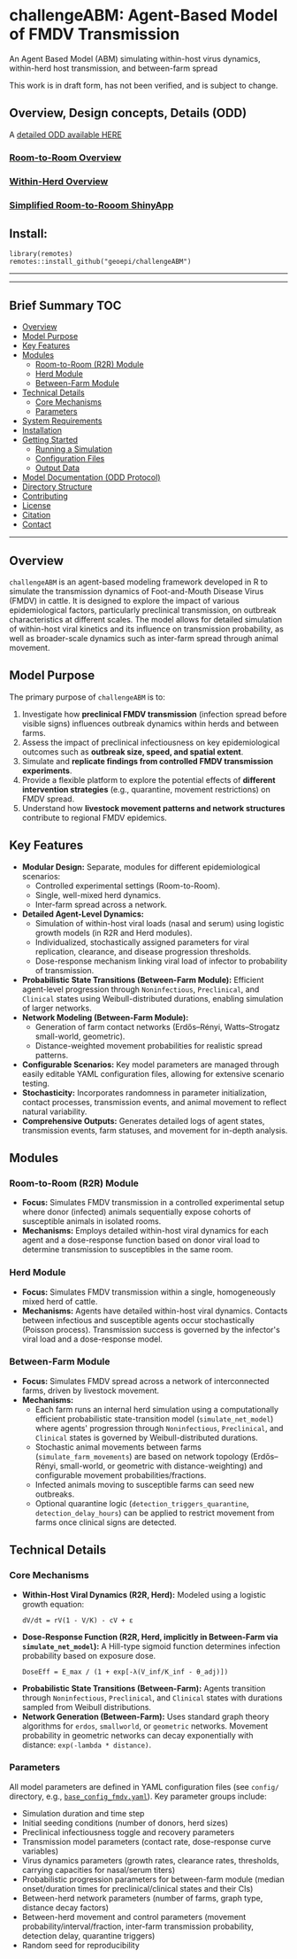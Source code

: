 # challengeABM: Agent-Based Model of FMDV Transmission
An Agent Based Model (ABM) simulating within-host virus dynamics, within-herd host transmission, and between-farm spread    

This work is in draft form, has not been verified, and is subject to change. 

## Overview, Design concepts, Details (ODD)
A [detailed ODD available HERE](https://github.com/geoepi/challengeABM/blob/main/ODD_Decription.md) 
   
### [Room-to-Room Overview](https://github.com/geoepi/challengeABM/blob/main/articles/room_to_room_transmission.md)  
  
### [Within-Herd Overview](https://github.com/geoepi/challengeABM/blob/main/articles/within_herd_transmission.md)  
   
### [Simplified Room-to-Rooom ShinyApp](https://geoepi.shinyapps.io/fmdv-preclinical/)  
  

## Install: 
```
library(remotes)
remotes::install_github("geoepi/challengeABM")
```
---
---

## Brief Summary TOC  

* [Overview](#overview)
* [Model Purpose](#model-purpose)
* [Key Features](#key-features)
* [Modules](#modules)
    * [Room-to-Room (R2R) Module](#room-to-room-r2r-module)
    * [Herd Module](#herd-module)
    * [Between-Farm Module](#between-farm-module)
* [Technical Details](#technical-details)
    * [Core Mechanisms](#core-mechanisms)
    * [Parameters](#parameters)
* [System Requirements](#system-requirements)
* [Installation](#installation)
* [Getting Started](#getting-started)
    * [Running a Simulation](#running-a-simulation)
    * [Configuration Files](#configuration-files)
    * [Output Data](#output-data)
* [Model Documentation (ODD Protocol)](#model-documentation-odd-protocol)
* [Directory Structure](#directory-structure)
* [Contributing](#contributing)
* [License](#license)
* [Citation](#citation)
* [Contact](#contact)

---

## Overview

`challengeABM` is an agent-based modeling framework developed in R to simulate the transmission dynamics of Foot-and-Mouth Disease Virus (FMDV) in cattle. It is designed to explore the impact of various epidemiological factors, particularly preclinical transmission, on outbreak characteristics at different scales. The model allows for detailed simulation of within-host viral kinetics and its influence on transmission probability, as well as broader-scale dynamics such as inter-farm spread through animal movement.


## Model Purpose

The primary purpose of `challengeABM` is to:

1.  Investigate how **preclinical FMDV transmission** (infection spread before visible signs) influences outbreak dynamics within herds and between farms.
2.  Assess the impact of preclinical infectiousness on key epidemiological outcomes such as **outbreak size, speed, and spatial extent**.
3.  Simulate and **replicate findings from controlled FMDV transmission experiments**.
4.  Provide a flexible platform to explore the potential effects of **different intervention strategies** (e.g., quarantine, movement restrictions) on FMDV spread.
5.  Understand how **livestock movement patterns and network structures** contribute to regional FMDV epidemics.

## Key Features

* **Modular Design:** Separate, modules for different epidemiological scenarios:
    * Controlled experimental settings (Room-to-Room).
    * Single, well-mixed herd dynamics.
    * Inter-farm spread across a network.
* **Detailed Agent-Level Dynamics:**
    * Simulation of within-host viral loads (nasal and serum) using logistic growth models (in R2R and Herd modules).
    * Individualized, stochastically assigned parameters for viral replication, clearance, and disease progression thresholds.
    * Dose-response mechanism linking viral load of infector to probability of transmission.
* **Probabilistic State Transitions (Between-Farm Module):** Efficient agent-level progression through `Noninfectious`, `Preclinical`, and `Clinical` states using Weibull-distributed durations, enabling simulation of larger networks.
* **Network Modeling (Between-Farm Module):**
    * Generation of farm contact networks (Erdős–Rényi, Watts–Strogatz small-world, geometric).
    * Distance-weighted movement probabilities for realistic spread patterns.
* **Configurable Scenarios:** Key model parameters are managed through easily editable YAML configuration files, allowing for extensive scenario testing.
* **Stochasticity:** Incorporates randomness in parameter initialization, contact processes, transmission events, and animal movement to reflect natural variability.
* **Comprehensive Outputs:** Generates detailed logs of agent states, transmission events, farm statuses, and movement for in-depth analysis.

## Modules

### Room-to-Room (R2R) Module

* **Focus:** Simulates FMDV transmission in a controlled experimental setup where donor (infected) animals sequentially expose cohorts of susceptible animals in isolated rooms.
* **Mechanisms:** Employs detailed within-host viral dynamics for each agent and a dose-response function based on donor viral load to determine transmission to susceptibles in the same room.

### Herd Module

* **Focus:** Simulates FMDV transmission within a single, homogeneously mixed herd of cattle.
* **Mechanisms:** Agents have detailed within-host viral dynamics. Contacts between infectious and susceptible agents occur stochastically (Poisson process). Transmission success is governed by the infector's viral load and a dose-response model.

### Between-Farm Module

* **Focus:** Simulates FMDV spread across a network of interconnected farms, driven by livestock movement.
* **Mechanisms:**
    * Each farm runs an internal herd simulation using a computationally efficient probabilistic state-transition model (`simulate_net_model`) where agents' progression through `Noninfectious`, `Preclinical`, and `Clinical` states is governed by Weibull-distributed durations.
    * Stochastic animal movements between farms (`simulate_farm_movements`) are based on network topology (Erdős–Rényi, small-world, or geometric with distance-weighting) and configurable movement probabilities/fractions.
    * Infected animals moving to susceptible farms can seed new outbreaks.
    * Optional quarantine logic (`detection_triggers_quarantine`, `detection_delay_hours`) can be applied to restrict movement from farms once clinical signs are detected.

## Technical Details

### Core Mechanisms

* **Within-Host Viral Dynamics (R2R, Herd):** Modeled using a logistic growth equation:
    ```
    dV/dt = rV(1 - V/K) - cV + ε
    ```
* **Dose-Response Function (R2R, Herd, implicitly in Between-Farm via `simulate_net_model`):** A Hill-type sigmoid function determines infection probability based on exposure dose.
    ```
    DoseEff = E_max / (1 + exp[-λ(V_inf/K_inf - θ_adj)])
    ```
* **Probabilistic State Transitions (Between-Farm):** Agents transition through `Noninfectious`, `Preclinical`, and `Clinical` states with durations sampled from Weibull distributions.
* **Network Generation (Between-Farm):** Uses standard graph theory algorithms for `erdos`, `smallworld`, or `geometric` networks. Movement probability in geometric networks can decay exponentially with distance: `exp(-lambda * distance)`.


### Parameters

All model parameters are defined in YAML configuration files (see `config/` directory, e.g., [`base_config_fmdv.yaml`](https://github.com/geoepi/challengeABM/blob/main/config/base_config_fmdv.yaml)). Key parameter groups include:

* Simulation duration and time step
* Initial seeding conditions (number of donors, herd sizes)
* Preclinical infectiousness toggle and recovery parameters
* Transmission model parameters (contact rate, dose-response curve variables)
* Virus dynamics parameters (growth rates, clearance rates, thresholds, carrying capacities for nasal/serum titers)
* Probabilistic progression parameters for between-farm module (median onset/duration times for preclinical/clinical states and their CIs)
* Between-herd network parameters (number of farms, graph type, distance decay factors)
* Between-herd movement and control parameters (movement probability/interval/fraction, inter-farm transmission probability, detection delay, quarantine triggers)
* Random seed for reproducibility
